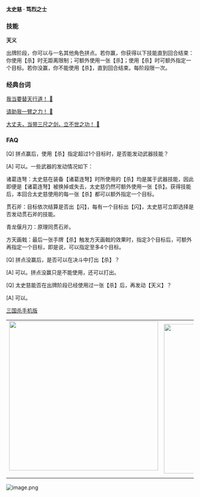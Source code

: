 
#### 太史慈 · 笃烈之士  

### 技能

**天义**

出牌阶段，你可以与一名其他角色拼点。若你赢，你获得以下技能直到回合结束：你使用【杀】时无距离限制；可额外使用一张【杀】；使用【杀】时可额外指定一个目标。若你没赢，你不能使用【杀】，直到回合结束。每阶段限一次。

### 经典台词


[我当要替天行道！ 🎵](char_wu012_dub_ability1_1.mp3)

[请助我一臂之力！ 🎵](char_wu012_dub_ability1_2.mp3)

[大丈夫，当带三尺之剑，立不世之功！ 🎵](char_wu012_dub_dead.mp3)


### FAQ

[Q] 拼点赢后，使用【杀】指定超过1个目标时，是否能发动武器技能？

[A] 可以。一些武器的发动情况如下：

诸葛连弩：太史慈在装备【诸葛连弩】时所使用的【杀】均是属于武器技能，因此即便是【诸葛连弩】被换掉或失去，太史慈仍然可额外使用一张【杀】。获得技能后，本回合太史慈使用的每一张【杀】都可以额外指定一个目标。

贯石斧：目标依次结算是否出【闪】，每有一个目标出【闪】，太史慈可立即选择是否发动贯石斧的技能。

青龙偃月刀：原理同贯石斧。

方天画戟：最后一张手牌【杀】触发方天画戟的效果时，指定3个目标后，可额外再指定一个目标，即是说，可以指定至多4个目标。



[Q] 拼点没赢后，是否可以在决斗中打出【杀】？

[A] 可以。拼点没赢只是不能使用，还可以打出。



[Q] 太史慈能否在出牌阶段已经使用过一张【杀】后，再发动【天义】？

[A] 可以。


 [三国杀手机版](https://apps.apple.com/cn/app/%E4%B8%89%E5%9B%BD%E6%9D%80%E9%97%AE%E9%A2%98%E7%AD%94%E7%96%91/id527602078)
    <div style="text-align: center"><table><tr>
    <td style="text-align: center">
<img src="https://is4-ssl.mzstatic.com/image/thumb/PurpleSource116/v4/1b/38/06/1b380673-fa07-7d70-76af-cc625e8e7894/97f20edf-1616-4b93-9e88-fbaebfe22faf_page-0.jpg/460x0w.webp" height="400">
</td>
<td style="text-align: center">
<img src="https://is5-ssl.mzstatic.com/image/thumb/PurpleSource126/v4/f6/ae/05/f6ae053d-def3-e9be-a991-74954202adad/7a500a3f-0dc0-4c7a-8287-6eed7e11d2b4_page-1.jpg/460x0w.webp" height="400">
</td>
<td style="text-align: center">
<img src="https://is2-ssl.mzstatic.com/image/thumb/PurpleSource126/v4/f3/38/97/f33897de-2a22-ec13-1832-60c35c10fe7c/7fbfdcd6-9f03-45ce-8dc1-bad59b0e5f5d_page-2.jpg/460x0w.webp" height="400">
</td>
<td style="text-align: center">
<img src="https://is2-ssl.mzstatic.com/image/thumb/PurpleSource116/v4/7c/bf/db/7cbfdbb7-8d99-a661-c3a7-bc4e3fdb840a/5e805d5e-b991-4341-bdf6-233a5dd8d703_page-3.jpg/460x0w.webp" height="400">
</td>
</tr>
</table>
</div>
    
 ![image.png](https://s2.loli.net/2022/01/10/Z85EF3hBpvU41oI.png)
